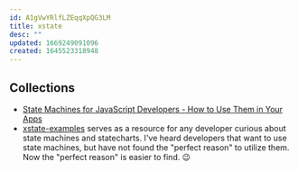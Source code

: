 ```yaml
---
id: A1gVwYRlfLZEqqXpQG3LM
title: xstate
desc: ""
updated: 1669249091096
created: 1645523318948
---
```


## Collections

- [State Machines for JavaScript Developers - How to Use Them in Your Apps](https://blog.openreplay.com/state-machines-for-javascript-developers-how-to-use-them-in-your-apps)
- [xstate-examples](https://github.com/DevanB/xstate-examples) serves as a resource for any developer curious about state machines and statecharts. I've heard developers that want to use state machines, but have not found the "perfect reason" to utilize them. Now the "perfect reason" is easier to find. 😉
